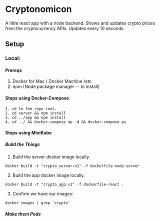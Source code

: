 # Cryptonomicon
A little react app with a node backend. Shows and updates crypto prices from the cryptocurrency APIs. Updates every 10 seconds.


## Setup

### Local:

#### Prereqs
1. Docker for Mac / Docker Machine /etc
2. npm (Node package manager -- to install)

#### Steps using Docker-Compose
```
1. cd to the repo root.
2. cd server && npm install
3. cd ../app && npm install
4. cd ../ && docker-compose up -d && docker-compose ps
```

#### Steps using MiniKube

##### Build the Things
1. Build the server docker image locally.
```
docker build -t "crypto_server:v1" -f dockerfile-node-server .
```
2. Build the app docker image locally.
```
docker build -t "crypto_app:v1" -f dockerfile-react .
```
3. Confirm we have our images:
```
docker images | grep 'crypto'
```

##### Make them Pods
